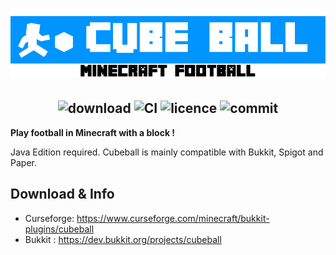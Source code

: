 <h1  align="center">
    <img src="cube-ball-logo.png" alt="CubeBall" width="800" /><br>
</h1>

<h2  align="center">
    <img src="http://cf.way2muchnoise.eu/full_470085_downloads.svg" alt="download"/> 
    <img src="https://circleci.com/gh/apavarino/Cubeball.svg?style=shield" alt="CI"/>
    <img src="https://img.shields.io/github/license/apavarino/cubeball" alt="licence"/>
    <img src="https://img.shields.io/github/last-commit/apavarino/cubeball" alt="commit"/>
</h2>


**Play football in Minecraft with a block !**

Java Edition required. Cubeball is mainly compatible with Bukkit, Spigot and Paper.

## Download & Info

* Curseforge: https://www.curseforge.com/minecraft/bukkit-plugins/cubeball
* Bukkit : https://dev.bukkit.org/projects/cubeball

